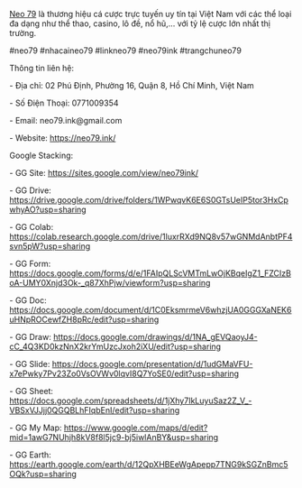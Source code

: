 <p><a href="https://neo79.ink/">Neo 79</a> là thương hiệu cá cược trực tuyến uy tín tại Việt Nam với các thể loại đa dạng như thể thao, casino, lô đề, nổ hũ,... với tỷ lệ cược lớn nhất thị trường.<p>
<p>#neo79 #nhacaineo79 #linkneo79 #neo79ink #trangchuneo79<p>
<p>Thông tin liên hệ:<p>
<p>- Địa chỉ: 02 Phú Định, Phường 16, Quận 8, Hồ Chí Minh, Việt Nam<p>
<p>- Số Điện Thoại: 0771009354<p>
<p>- Email: neo79.ink@gmail.com<p>
<p>- Website: <a href="https://neo79.ink/">https://neo79.ink/</a><p>
<p>Google Stacking:<p>
<p>- GG Site: <a href="https://sites.google.com/view/neo79ink/">https://sites.google.com/view/neo79ink/</a><p>
<p>- GG Drive: <a href="https://drive.google.com/drive/folders/1WPwqvK6E6S0GTsUeIP5tor3HxCpwhyAO?usp=sharing">https://drive.google.com/drive/folders/1WPwqvK6E6S0GTsUeIP5tor3HxCpwhyAO?usp=sharing</a><p>
<p>- GG Colab: <a href="https://colab.research.google.com/drive/1luxrRXd9NQ8v57wGNMdAnbtPF4svn5pW?usp=sharing">https://colab.research.google.com/drive/1luxrRXd9NQ8v57wGNMdAnbtPF4svn5pW?usp=sharing</a><p>
<p>- GG Form: <a href="https://docs.google.com/forms/d/e/1FAIpQLScVMTmLwOjKBqeIgZ1_FZCIzBoA-UMY0Xnjd3Ok-_q87XhPjw/viewform?usp=sharing">https://docs.google.com/forms/d/e/1FAIpQLScVMTmLwOjKBqeIgZ1_FZCIzBoA-UMY0Xnjd3Ok-_q87XhPjw/viewform?usp=sharing</a><p>
<p>- GG Doc: <a href="https://docs.google.com/document/d/1C0EksmrmeV6whzjUA0GGGXaNEK6uHNpROCewfZH8pRc/edit?usp=sharing">https://docs.google.com/document/d/1C0EksmrmeV6whzjUA0GGGXaNEK6uHNpROCewfZH8pRc/edit?usp=sharing</a><p>
<p>- GG Draw: <a href="https://docs.google.com/drawings/d/1NA_gEVQaoyJ4-cC_4Q3KD0kzNnX2krYmUzcJxoh2iXU/edit?usp=sharing">https://docs.google.com/drawings/d/1NA_gEVQaoyJ4-cC_4Q3KD0kzNnX2krYmUzcJxoh2iXU/edit?usp=sharing</a><p>
<p>- GG Slide: <a href="https://docs.google.com/presentation/d/1udGMaVFU-x7ePwky7Pv23Zo0VsOVWv0lqvI8Q7YoSE0/edit?usp=sharing">https://docs.google.com/presentation/d/1udGMaVFU-x7ePwky7Pv23Zo0VsOVWv0lqvI8Q7YoSE0/edit?usp=sharing</a><p>
<p>- GG Sheet: <a href="https://docs.google.com/spreadsheets/d/1jXhy7IkLuyuSaz2Z_V_-VBSxVJJjj0QGQBLhFIqbEnI/edit?usp=sharing">https://docs.google.com/spreadsheets/d/1jXhy7IkLuyuSaz2Z_V_-VBSxVJJjj0QGQBLhFIqbEnI/edit?usp=sharing</a><p>
<p>- GG My Map: <a href="https://www.google.com/maps/d/edit?mid=1awG7NUhjh8kV8f8l5jc9-bj5iwlAnBY&usp=sharing">https://www.google.com/maps/d/edit?mid=1awG7NUhjh8kV8f8l5jc9-bj5iwlAnBY&usp=sharing</a><p>
<p>- GG Earth: <a href="https://earth.google.com/earth/d/12QpXHBEeWgApepp7TNG9kSGZnBmc5OQk?usp=sharing">https://earth.google.com/earth/d/12QpXHBEeWgApepp7TNG9kSGZnBmc5OQk?usp=sharing</a><p>